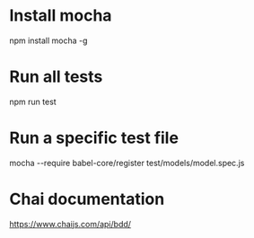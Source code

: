 # Install mocha
npm install mocha -g

# Run all tests
npm run test

# Run a specific test file
mocha --require babel-core/register test/models/model.spec.js

# Chai documentation
https://www.chaijs.com/api/bdd/